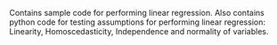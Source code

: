 Contains sample code for performing linear regression.
Also contains python code for testing assumptions for performing linear regression: Linearity, Homoscedasticity, Independence and normality of variables.
